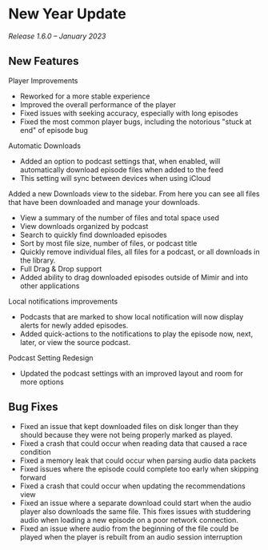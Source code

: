 # New Year Update
*Release 1.6.0 – January 2023*

## New Features
Player Improvements
- Reworked for a more stable experience
- Improved the overall performance of the player
- Fixed issues with seeking accuracy, especially with long episodes
- Fixed the most common player bugs, including the notorious "stuck at end" of episode bug

Automatic Downloads
- Added an option to podcast settings that, when enabled, will automatically download episode files when added to the feed
- This setting will sync between devices when using iCloud

Added a new Downloads view to the sidebar. From here you can see all files that have been downloaded and manage your downloads.
- View a summary of the number of files and total space used
- View downloads organized by podcast
- Search to quickly find downloaded episodes
- Sort by most file size, number of files, or podcast title
- Quickly remove individual files, all files for a podcast, or all downloads in the library.
- Full Drag & Drop support
- Added ability to drag downloaded episodes outside of Mimir and into other applications

Local notifications improvements
- Podcasts that are marked to show local notification will now display alerts for newly added episodes.
- Added quick-actions to the notifications to play the episode now, next, later, or view the source podcast.

Podcast Setting Redesign
- Updated the podcast settings with an improved layout and room for more options

## Bug Fixes 
- Fixed an issue that kept downloaded files on disk longer than they should because they were not being properly marked as played.
- Fixed a crash that could occur when reading data that caused a race condition
- Fixed a memory leak that could occur when parsing audio data packets
- Fixed issues where the episode could complete too early when skipping forward
- Fixed a crash that could occur when updating the recommendations view
- Fixed an issue where a separate download could start when the audio player also downloads the same file. This fixes issues with studdering audio when loading a new episode on a poor network connection.
- Fixed an issue where audio from the beginning of the file could be played when the player is rebuilt from an audio session interruption
